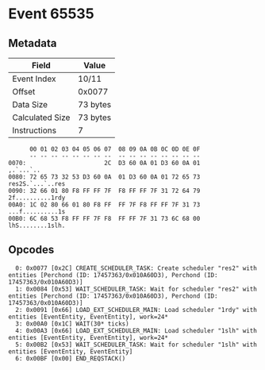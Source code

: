 # Event 65535

## Metadata

| Field           | Value    |
|-----------------|----------|
| Event Index     | 10/11    |
| Offset          | 0x0077   |
| Data Size       | 73 bytes |
| Calculated Size | 73 bytes |
| Instructions    | 7        |

```
      00 01 02 03 04 05 06 07  08 09 0A 0B 0C 0D 0E 0F
      -- -- -- -- -- -- -- --  -- -- -- -- -- -- -- --
0070:                      2C  D3 60 0A 01 D3 60 0A 01         ,.`...`..
0080: 72 65 73 32 53 D3 60 0A  01 D3 60 0A 01 72 65 73  res2S.`...`..res
0090: 32 66 01 80 F8 FF FF 7F  F8 FF FF 7F 31 72 64 79  2f..........1rdy
00A0: 1C 02 80 66 01 80 F8 FF  FF 7F F8 FF FF 7F 31 73  ...f..........1s
00B0: 6C 68 53 F8 FF FF 7F F8  FF FF 7F 31 73 6C 68 00  lhS........1slh.
```

## Opcodes

```
  0: 0x0077 [0x2C] CREATE_SCHEDULER_TASK: Create scheduler "res2" with entities [Perchond (ID: 17457363/0x010A60D3), Perchond (ID: 17457363/0x010A60D3)]
  1: 0x0084 [0x53] WAIT_SCHEDULER_TASK: Wait for scheduler "res2" with entities [Perchond (ID: 17457363/0x010A60D3), Perchond (ID: 17457363/0x010A60D3)]
  2: 0x0091 [0x66] LOAD_EXT_SCHEDULER_MAIN: Load scheduler "1rdy" with entities [EventEntity, EventEntity], work=24*
  3: 0x00A0 [0x1C] WAIT(30* ticks)
  4: 0x00A3 [0x66] LOAD_EXT_SCHEDULER_MAIN: Load scheduler "1slh" with entities [EventEntity, EventEntity], work=24*
  5: 0x00B2 [0x53] WAIT_SCHEDULER_TASK: Wait for scheduler "1slh" with entities [EventEntity, EventEntity]
  6: 0x00BF [0x00] END_REQSTACK()
```
